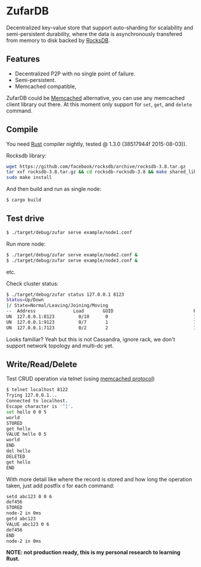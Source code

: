 # ZufarDB

Decentralized key-value store that support auto-sharding for scalability and semi-persistent
durability, where the data is asynchronously transfered from memory to disk backed by [RocksDB](http://rocksdb.org/).

## Features

* Decentralized P2P with no single point of failure.
* Semi-persistent.
* Memcached compatible, 

ZufarDB could be [Memcached](http://memcached.org/) alternative, you can use any memcached client library out there. At this moment only support for `set`, `get`, and `delete` command.

## Compile

You need [Rust](https://www.rust-lang.org/) compiler nightly, tested @ 1.3.0 (38517944f 2015-08-03)).

Rocksdb library:

```bash
wget https://github.com/facebook/rocksdb/archive/rocksdb-3.8.tar.gz
tar xvf rocksdb-3.8.tar.gz && cd rocksdb-rocksdb-3.8 && make shared_lib
sudo make install
```

And then build and run as single node:

```bash
$ cargo build
```

## Test drive

```bash
$ ./target/debug/zufar serve example/node1.conf
```

Run more node:

```bash
$ ./target/debug/zufar serve example/node2.conf &
$ ./target/debug/zufar serve example/node3.conf &
```




etc.

Check cluster status:

```bash
$ ./target/debug/zufar status 127.0.0.1 8123
Status=Up/Down
|/ State=Normal/Leaving/Joining/Moving
--  Address              Load       GUID                              Rack
UN  127.0.0.1:8123         0/10      0                                1
UN  127.0.0.1:9123         0/7       1                                1
UN  127.0.0.1:7123         0/2       2                                1
```

Looks familiar? Yeah but this is not Cassandra, ignore rack, we don't support network topology and multi-dc yet.


## Write/Read/Delete

Test CRUD operation via telnet (using [memcached protocol](https://github.com/memcached/memcached/blob/master/doc/protocol.txt))

```bash
$ telnet localhost 8122
Trying 127.0.0.1...
Connected to localhost.
Escape character is '^]'.
set hello 0 0 5
world
STORED
get hello
VALUE hello 0 5 
world
END
del hello
DELETED
get hello
END
```

With more detail like where the record is stored and how long the operation taken, just add postfix `d` for each command:

```bash
setd abc123 0 0 6
def456
STORED
node-2 in 0ms
getd abc123
VALUE abc123 0 6 
def456
END
node-2 in 0ms
```




**NOTE: not production ready, this is my personal research to learning Rust.**
